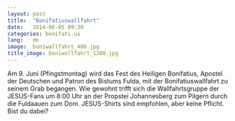 ```yaml
---
layout: post
title:  "Bonifatiuswallfahrt"
date:   2014-06-05 09:30
categories: bonifati.us
lang:   de
image:  boniwallfahrt_400.jpg
title_image: boniwallfahrt_1200.jpg
---
```

Am 9. Juni (Pfingstmontag) wird das Fest des Heiligen Bonifatius, Apostel der Deutschen und Patron des Bistums Fulda, mit der Bonifatiuswallfahrt zu seinem Grab begangen. Wie gewohnt trifft sich die Wallfahrtsgruppe der JESUS-Fans um 8:00 Uhr an der Propstei Johannesberg zum Pilgern durch die Fuldaauen zum Dom. JESUS-Shirts sind empfohlen, aber keine Pflicht. Bist du dabei?

